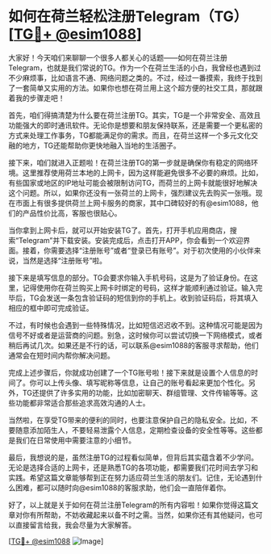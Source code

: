# 如何在荷兰轻松注册Telegram（TG）[[TG💪+ @esim1088](https://t.me/s/esim1088)]

大家好！今天咱们来聊聊一个很多人都关心的话题——如何在荷兰注册Telegram，也就是我们常说的TG。作为一个在荷兰生活的小白，我曾经也遇到过不少麻烦事，比如语言不通、网络问题之类的。不过，经过一番摸索，我终于找到了一套简单又实用的方法。如果你也想在荷兰用上这个超方便的社交工具，那就跟着我的步骤走吧！

首先，咱们得搞清楚为什么要在荷兰注册TG。其实，TG是一个非常安全、高效且功能强大的即时通讯软件。无论你是想要和朋友保持联系，还是需要一个更私密的方式来处理工作事务，TG都能满足你的需求。而且，在荷兰这样一个多元文化交融的地方，TG还能帮助你更快地融入当地的生活圈子。

接下来，咱们就进入正题啦！在荷兰注册TG的第一步就是确保你有稳定的网络环境。这里推荐使用荷兰本地的上网卡，因为这样能避免很多不必要的麻烦。比如，有些国家或地区的IP地址可能会被限制访问TG，而荷兰的上网卡就能很好地解决这个问题。所以，如果你还没有一张荷兰的上网卡，强烈建议先去购买一张哦。现在市面上有很多提供荷兰上网卡服务的商家，其中口碑较好的有@esim1088，他们的产品性价比高，客服也很贴心。

当你拿到上网卡后，就可以开始安装TG了。首先，打开手机应用商店，搜索“Telegram”并下载安装。安装完成后，点击打开APP，你会看到一个欢迎界面。接着，你需要选择“注册账号”或者“登录已有账号”。对于初次使用的小伙伴来说，当然是选择“注册账号”啦。

接下来是填写信息的部分。TG会要求你输入手机号码，这是为了验证身份。在这里，记得使用你在荷兰购买上网卡时绑定的号码，这样才能顺利通过验证。输入完毕后，TG会发送一条包含验证码的短信到你的手机上。收到验证码后，将其填入相应的框中即可完成验证。

不过，有时候也会遇到一些特殊情况，比如短信迟迟收不到。这种情况可能是因为信号不好或者是运营商的问题。别急，这时候你可以尝试切换一下网络模式，或者稍后再试几次。如果还是不行的话，可以联系@esim1088的客服寻求帮助，他们通常会在短时间内帮你解决问题。

完成上述步骤后，你就成功创建了一个TG账号啦！接下来就是设置个人信息的时间了。你可以上传头像、填写昵称等信息，让自己的账号看起来更加个性化。另外，TG还提供了许多实用的功能，比如加密聊天、群组管理、文件传输等等。这些功能都非常适合那些追求高效沟通的人士。

当然啦，在享受TG带来的便利的同时，也要注意保护自己的隐私安全。比如，不要随意添加陌生人，不要轻易泄露个人信息，定期检查设备的安全性等等。这些都是我们在日常使用中需要注意的小细节。

最后，我想说的是，虽然注册TG的过程看似简单，但背后其实蕴含着不少学问。无论是选择合适的上网卡，还是熟悉TG的各项功能，都需要我们花时间去学习和实践。希望这篇文章能够帮到正在努力适应荷兰生活的朋友们。记住，无论遇到什么困难，都可以随时向@esim1088的客服求助，他们会一直陪伴着你。

好了，以上就是关于如何在荷兰注册Telegram的所有内容啦！如果你觉得这篇文章对你有所帮助，不妨收藏起来以备不时之需。当然，如果你还有其他疑问，也可以直接留言给我，我会尽量为大家解答。

[[TG💪+ @esim1088](https://t.me/s/esim1088) ![Image](https://i.postimg.cc/4NQfJmqS/Snipaste-2025-05-13-00-14-12.png)]